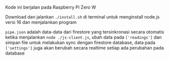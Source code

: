 Kode ini berjalan pada Raspberry Pi Zero W

Download dan jalankan `./install.sh` di terminal untuk menginstall node.js versi 16 dan menjalankan program

`pipe.json` adalah data-data dari firestore yang tersinkronasi secara otomatis ketika menjalankan `node ./js-client.js`, ubah data pada `['readings']` dan simpan file untuk melakukan sync dengan firestore database, data pada `['settings']` juga akan berubah secara realtime setiap ada perubahan pada database